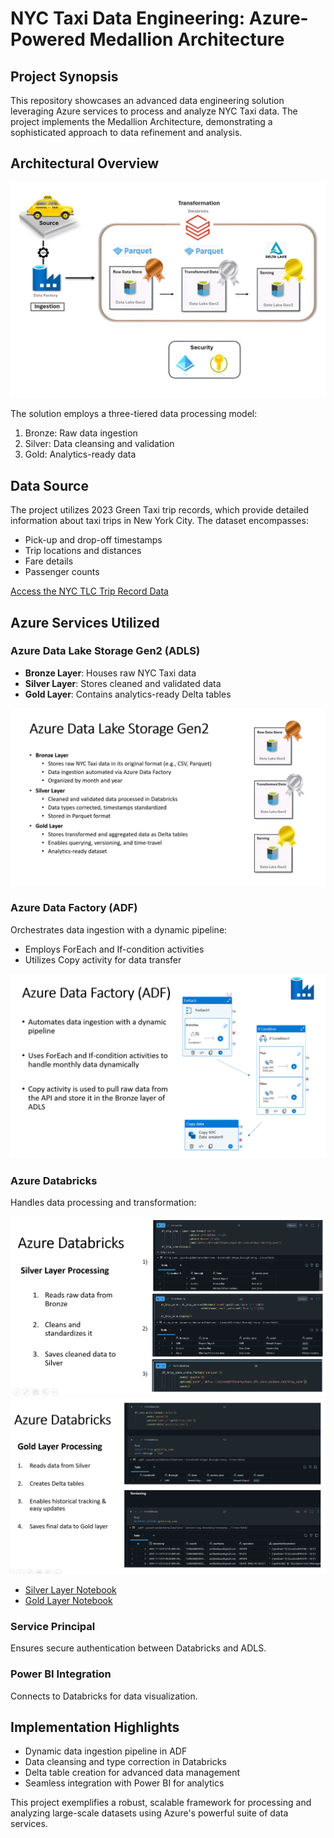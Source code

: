 # NYC Taxi Data Engineering: Azure-Powered Medallion Architecture

## Project Synopsis
This repository showcases an advanced data engineering solution leveraging Azure services to process and analyze NYC Taxi data. The project implements the Medallion Architecture, demonstrating a sophisticated approach to data refinement and analysis.

## Architectural Overview
![Architecture Diagram](Architecture%20Diagram.jpg)

The solution employs a three-tiered data processing model:
1. Bronze: Raw data ingestion
2. Silver: Data cleansing and validation
3. Gold: Analytics-ready data

## Data Source
The project utilizes 2023 Green Taxi trip records, which provide detailed information about taxi trips in New York City. The dataset encompasses:
- Pick-up and drop-off timestamps
- Trip locations and distances
- Fare details
- Passenger counts

[Access the NYC TLC Trip Record Data](https://www.nyc.gov/site/tlc/about/tlc-trip-record-data.page)

## Azure Services Utilized

### Azure Data Lake Storage Gen2 (ADLS)
- **Bronze Layer**: Houses raw NYC Taxi data
- **Silver Layer**: Stores cleaned and validated data
- **Gold Layer**: Contains analytics-ready Delta tables

 ![ADLS](Screenshots/ADLS.png)

### Azure Data Factory (ADF)
Orchestrates data ingestion with a dynamic pipeline:
- Employs ForEach and If-condition activities
- Utilizes Copy activity for data transfer
 
![ADF Pipeline](Screenshots/ADF.png)

### Azure Databricks
Handles data processing and transformation:

  ![Silver Layer Processing](Screenshots/silver_layer.png)
  ![Gold Layer Processing](Screenshots/gold_layer.png)

- [Silver Layer Notebook](Azure_Databricks_Notebook/silver_notebook.ipynb)
- [Gold Layer Notebook](Azure_Databricks_Notebook/gold_notebook.ipynb)

### Service Principal
Ensures secure authentication between Databricks and ADLS.

### Power BI Integration
Connects to Databricks for data visualization.

## Implementation Highlights
- Dynamic data ingestion pipeline in ADF
- Data cleansing and type correction in Databricks
- Delta table creation for advanced data management
- Seamless integration with Power BI for analytics

This project exemplifies a robust, scalable framework for processing and analyzing large-scale datasets using Azure's powerful suite of data services.
